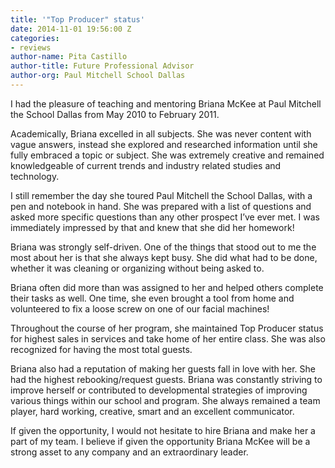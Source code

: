 ```yaml
---
title: '"Top Producer" status'
date: 2014-11-01 19:56:00 Z
categories:
- reviews
author-name: Pita Castillo
author-title: Future Professional Advisor
author-org: Paul Mitchell School Dallas
---
```


I had the pleasure of teaching and mentoring Briana McKee at Paul Mitchell the School Dallas from May 2010 to February 2011.

Academically, Briana excelled in all subjects. She was never content with vague answers, instead she explored and researched information until she fully embraced a topic or subject. She was extremely creative and remained knowledgeable of current trends and industry related studies and technology.

I still remember the day she toured Paul Mitchell the School Dallas, with a pen and notebook in hand. She was prepared with a list of questions and asked more specific questions than any other prospect I’ve ever met. I was immediately impressed by that and knew that she did her homework!

Briana was strongly self-driven. One of the things that stood out to me the most about her is that she always kept busy. She did what had to be done, whether it was cleaning or organizing without being asked to.

Briana often did more than was assigned to her and helped others complete their tasks as well. One time, she even brought a tool from home and volunteered to fix a loose screw on one of our facial machines!

Throughout the course of her program, she maintained Top Producer status for highest sales in services and take home of her entire class. She was also recognized for having the most total guests.

Briana also had a reputation of making her guests fall in love with her. She had the highest rebooking/request guests. Briana was constantly striving to improve herself or contributed to developmental strategies of improving various things within our school and program. She always remained a team player, hard working, creative, smart and an excellent communicator.

If given the opportunity, I would not hesitate to hire Briana and make her a part of my team. I believe if given the opportunity Briana McKee will be a strong asset to any company and an extraordinary leader.
